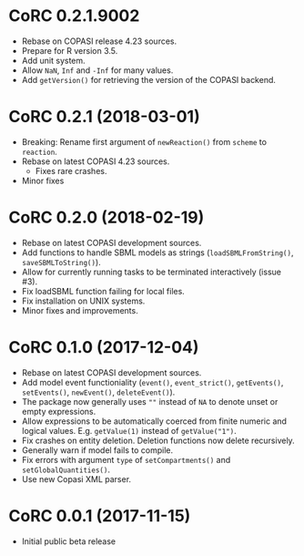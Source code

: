 # CoRC 0.2.1.9002

* Rebase on COPASI release 4.23 sources.
* Prepare for R version 3.5.
* Add unit system.
* Allow `NaN`, `Inf` and `-Inf` for many values.
* Add `getVersion()` for retrieving the version of the COPASI backend.

# CoRC 0.2.1 (2018-03-01)

* Breaking: Rename first argument of `newReaction()` from `scheme` to `reaction`.
* Rebase on latest COPASI 4.23 sources.
    * Fixes rare crashes.
* Minor fixes

# CoRC 0.2.0 (2018-02-19)

* Rebase on latest COPASI development sources.
* Add functions to handle SBML models as strings (`loadSBMLFromString()`, `saveSBMLToString()`).
* Allow for currently running tasks to be terminated interactively (issue #3).
* Fix loadSBML function failing for local files.
* Fix installation on UNIX systems.
* Minor fixes and improvements.

# CoRC 0.1.0 (2017-12-04)

* Rebase on latest COPASI development sources.
* Add model event functioniality (`event()`, `event_strict()`, `getEvents()`, `setEvents()`, `newEvent()`, `deleteEvent()`).
* The package now generally uses `""` instead of `NA` to denote unset or empty expressions.
* Allow expressions to be automatically coerced from finite numeric and logical values. E.g. `getValue(1)` instead of `getValue("1")`.
* Fix crashes on entity deletion. Deletion functions now delete recursively.
* Generally warn if model fails to compile.
* Fix errors with argument `type` of `setCompartments()` and `setGlobalQuantities()`.
* Use new Copasi XML parser.

# CoRC 0.0.1 (2017-11-15)

* Initial public beta release
